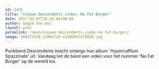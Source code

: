 ```yaml
---
id: 1431
title: "nieuwe Descendents video: No Fat Burger"
date: 2017-02-07T18:16:04+00:00
author: Seppe Van Ael
layout: post
permalink: /news/nieuwe-descendents-video-no-fat-burger/
image: 568375328_1280x720-e1486491279926.jpg
---
```

Punkband Descendents bracht onlangs hun album 'Hypercaffium Spazzinate' uit. Vandaag liet de band een video voor het nummer 'No Fat Burger' op de wereld los.

&nbsp;